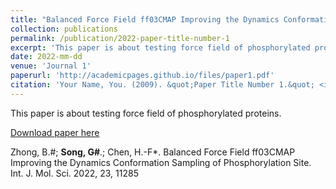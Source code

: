 ```yaml
---
title: "Balanced Force Field ff03CMAP Improving the Dynamics Conformation Sampling of Phosphorylation Site"
collection: publications
permalink: /publication/2022-paper-title-number-1
excerpt: 'This paper is about testing force field of phosphorylated proteins'
date: 2022-mm-dd
venue: 'Journal 1'
paperurl: 'http://academicpages.github.io/files/paper1.pdf'
citation: 'Your Name, You. (2009). &quot;Paper Title Number 1.&quot; <i>Journal 1</i>. 1(1).'
---
```

This paper is about testing force field of phosphorylated proteins.

[Download paper here](https://doi.org/10.3390/ijms231911285)

Zhong, B.#; **Song, G#**.; Chen, H.-F*. Balanced Force Field ff03CMAP Improving the Dynamics Conformation Sampling of Phosphorylation Site. Int. J. Mol. Sci. 2022, 23, 11285